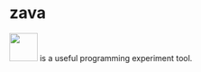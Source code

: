 # zava

<img src="https://p1.meituan.net/travelcube/38a9cfbf4de7fb0c26d2dd54b4d6722d46761.png" width="50px" height=""> is a useful programming experiment tool.